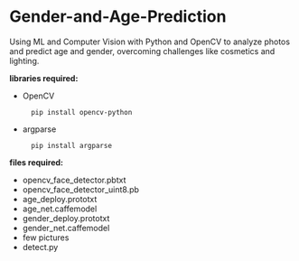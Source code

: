 # Gender-and-Age-Prediction
Using ML and Computer Vision with Python and OpenCV to analyze photos and predict age and gender, overcoming challenges like cosmetics and lighting.

<b>libraries required:</b><br>
- OpenCV

        pip install opencv-python
  
- argparse

        pip install argparse

<b>files required:</b><br>
- opencv_face_detector.pbtxt<br>
- opencv_face_detector_uint8.pb
- age_deploy.prototxt
- age_net.caffemodel
- gender_deploy.prototxt
- gender_net.caffemodel
- few pictures
- detect.py

